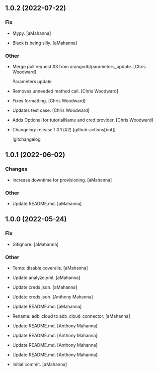 ## 1.0.2 (2022-07-22)

### Fix

* Mypy. [aMahanna]

* Black is being silly. [aMahanna]

### Other

* Merge pull request #3 from arangodb/parameters_update. [Chris Woodward]

  Parameters update

* Removes unneeded method call. [Chris Woodward]

* Fixes formatting. [Chris Woodward]

* Updates test case. [Chris Woodward]

* Adds Optional for tutorialName and cred provider. [Chris Woodward]

* Changelog: release 1.0.1 (#2) [github-actions[bot]]

  !gitchangelog


## 1.0.1 (2022-06-02)

### Changes

* Increase downtime for provisioning. [aMahanna]

### Other

* Update README.md. [aMahanna]


## 1.0.0 (2022-05-24)

### Fix

* Gitignore. [aMahanna]

### Other

* Temp: disable coveralls. [aMahanna]

* Update analyze.yml. [aMahanna]

* Update creds.json. [aMahanna]

* Update creds.json. [Anthony Mahanna]

* Update README.md. [aMahanna]

* Rename: adb_cloud to adb_cloud_connector. [aMahanna]

* Update README.md. [Anthony Mahanna]

* Update README.md. [Anthony Mahanna]

* Update README.md. [Anthony Mahanna]

* Update README.md. [Anthony Mahanna]

* Initial commit. [aMahanna]


